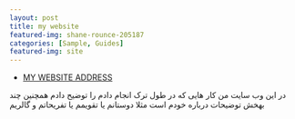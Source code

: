 ```yaml
---
layout: post
title: my website
featured-img: shane-rounce-205187
categories: [Sample, Guides]
featured-img: site
---
```



* [ MY WEBSITE ADDRESS](http://www.maryam84.ir/)


<p> در این وب سایت من کار هایی که در طول ترک انجام دادم را توضیح دادم همچنین چند بهخش توضیحات درباره خودم است مثلا دوستانم یا تقویمم یا تفریحاتم و گالریم</p>


